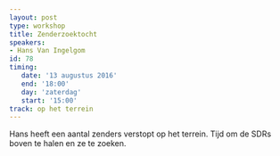```yaml
---
layout: post
type: workshop
title: Zenderzoektocht
speakers:
- Hans Van Ingelgom
id: 78
timing: 
   date: '13 augustus 2016'
   end: '18:00'
   day: 'zaterdag'
   start: '15:00'
track: op het terrein
---
```

Hans heeft een aantal zenders verstopt op het terrein. Tijd om de SDRs boven te halen en ze te zoeken.